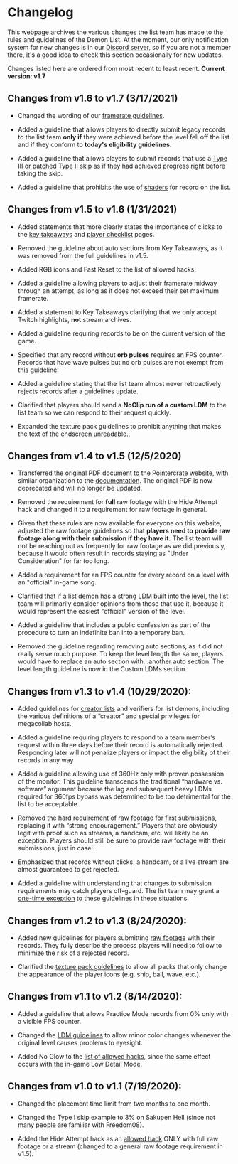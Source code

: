 <div class='panel fade js-scroll-anim' data-anim='fade'>

# Changelog

This webpage archives the various changes the list team has made to the rules and guidelines of the Demon List. At the moment, our only notification system for new changes is in our [Discord server](https://discord.gg/M7bDDQf), so if you are not a member there, it's a good idea to check this section occasionally for new updates.

Changes listed here are ordered from most recent to least recent. **Current version: v1.7**

## Changes from v1.6 to v1.7 (3/17/2021)

- Changed the wording of our [framerate guidelines](https://pointercrate.com/guidelines/eligibility/#fps).

- Added a guideline that allows players to directly submit legacy records to the list team **only if** they were achieved before the level fell off the list and if they conform to **today's eligibility guidelines**.

- Added a guideline that allows players to submit records that use a [Type III or patched Type II skip](/guidelines/eligibility/#skips) as if they had achieved progress right before taking the skip.

- Added a guideline that prohibits the use of [shaders](/lowdetailmodes/#texture-packs) for record on the list.

## Changes from v1.5 to v1.6 (1/31/2021)

- Added statements that more clearly states the importance of clicks to the [key takeaways](/guidelines/index/#takeaways) and [player checklist](/guidelines/miscellaneous/#checklist) pages.

- Removed the guideline about auto sections from Key Takeaways, as it was removed from the full guidelines in v1.5.

- Added RGB icons and Fast Reset to the list of allowed hacks.

- Added a guideline allowing players to adjust their framerate midway through an attempt, as long as it does not exceed their set maximum framerate.

- Added a statement to Key Takeaways clarifying that we only accept Twitch highlights, **not** stream archives.

- Added a guideline requiring records to be on the current version of the game.

- Specified that any record without **orb pulses** requires an FPS counter. Records that have wave pulses but no orb pulses are not exempt from this guideline!

- Added a guideline stating that the list team almost never retroactively rejects records after a guidelines update.

- Clarified that players should send a **NoClip run of a custom LDM** to the list team so we can respond to their request quickly.

- Expanded the texture pack guidelines to prohibit anything that makes the text of the endscreen unreadable.,

## Changes from v1.4 to v1.5 (12/5/2020)

- Transferred the original PDF document to the Pointercrate website, with similar organization to the [documentation](/documentation). The original PDF is now deprecated and will no longer be updated.

- Removed the requirement for **full** raw footage with the Hide Attempt hack and changed it to a requirement for raw footage in general. 

- Given that these rules are now available for everyone on this website, adjusted the raw footage guidelines so that **players need to provide raw footage along with their submission if they have it.** The list team will not be reaching out as frequently for raw footage as we did previously, because it would often result in records staying as "Under Consideration" for far too long.

- Added a requirement for an FPS counter for every record on a level with an "official" in-game song. 

- Clarified that if a list demon has a strong LDM built into the level, the list team will primarily consider opinions from those that use it, because it would represent the easiest "official" version of the level.

- Added a guideline that includes a public confession as part of the procedure to turn an indefinite ban into a temporary ban.

- Removed the guideline regarding removing auto sections, as it did not really serve much purpose. To keep the level length the same, players would have to replace an auto section with...another auto section. The level length guideline is now in the Custom LDMs section.

## Changes from v1.3 to v1.4 (10/29/2020):

- Added guidelines for [creator lists](/guidelines/listplacements/#creators) and verifiers for list demons, including the various definitions of a “creator” and special privileges for megacollab hosts.

- Added a guideline requiring players to respond to a team member’s request within three days before their record is automatically rejected. Responding later will not penalize players or impact the eligibility of their records in any way

- Added a guideline allowing use of 360Hz only with proven possession of the monitor. This guideline transcends the traditional “hardware vs. software” argument because the lag and subsequent heavy LDMs required for 360fps bypass was determined to be too detrimental for the list to be acceptable.

- Removed the hard requirement of raw footage for first submissions, replacing it with “strong encouragement.” Players that are obviously legit with proof such as streams, a handcam, etc. will likely be an exception. Players should still be sure to provide raw footage with their submissions, just in case!

- Emphasized that records without clicks, a handcam, or a live stream are almost guaranteed to get rejected.

- Added a guideline with understanding that changes to submission requirements may catch players off-guard. The list team may grant a [one-time exception](/guidelines/miscellaneous/#loopholes-and-exceptions) to these guidelines in these situations.

## Changes from v1.2 to v1.3 (8/24/2020):

- Added new guidelines for players submitting [raw footage](/guidelines/rawfootage) with their records. They fully describe the process players will need to follow to minimize the risk of a rejected record.

- Clarified the [texture pack guidelines](/guidelines/lowdetailmodes/#texture-packs) to allow all packs that only change the appearance of the player icons (e.g. ship, ball, wave, etc.).

## Changes from v1.1 to v1.2 (8/14/2020):

- Added a guideline that allows Practice Mode records from 0% only with a visible FPS counter.

- Changed the [LDM guidelines](/guidelines/lowdetailmodes) to allow minor color changes whenever the original level causes problems to eyesight.

- Added No Glow to the [list of allowed hacks](/guidelines/miscellaneous/#allowed-hacks), since the same effect occurs with the in-game Low Detail Mode. 

## Changes from v1.0 to v1.1 (7/19/2020):

- Changed the placement time limit from two months to one month.

- Changed the Type I skip example to 3% on Sakupen Hell (since not many people are familiar with Freedom08).

- Added the Hide Attempt hack as an [allowed hack](/guidelines/miscellaneous/#allowed-hacks) ONLY with full raw footage or a stream (changed to a general raw footage requirement in v1.5).

</div>
